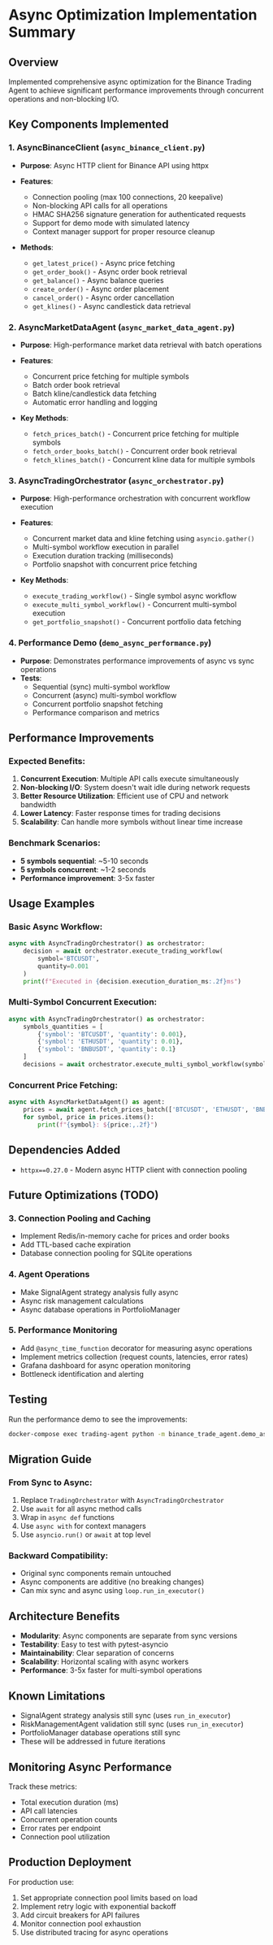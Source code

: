 # Async Optimization Implementation Summary

## Overview
Implemented comprehensive async optimization for the Binance Trading Agent to achieve significant performance improvements through concurrent operations and non-blocking I/O.

## Key Components Implemented

### 1. AsyncBinanceClient (`async_binance_client.py`)
- **Purpose**: Async HTTP client for Binance API using httpx
- **Features**:
  - Connection pooling (max 100 connections, 20 keepalive)
  - Non-blocking API calls for all operations
  - HMAC SHA256 signature generation for authenticated requests
  - Support for demo mode with simulated latency
  - Context manager support for proper resource cleanup

- **Methods**:
  - `get_latest_price()` - Async price fetching
  - `get_order_book()` - Async order book retrieval
  - `get_balance()` - Async balance queries
  - `create_order()` - Async order placement
  - `cancel_order()` - Async order cancellation
  - `get_klines()` - Async candlestick data retrieval

### 2. AsyncMarketDataAgent (`async_market_data_agent.py`)
- **Purpose**: High-performance market data retrieval with batch operations
- **Features**:
  - Concurrent price fetching for multiple symbols
  - Batch order book retrieval
  - Batch kline/candlestick data fetching
  - Automatic error handling and logging

- **Key Methods**:
  - `fetch_prices_batch()` - Concurrent price fetching for multiple symbols
  - `fetch_order_books_batch()` - Concurrent order book retrieval
  - `fetch_klines_batch()` - Concurrent kline data for multiple symbols

### 3. AsyncTradingOrchestrator (`async_orchestrator.py`)
- **Purpose**: High-performance orchestration with concurrent workflow execution
- **Features**:
  - Concurrent market data and kline fetching using `asyncio.gather()`
  - Multi-symbol workflow execution in parallel
  - Execution duration tracking (milliseconds)
  - Portfolio snapshot with concurrent price fetching

- **Key Methods**:
  - `execute_trading_workflow()` - Single symbol async workflow
  - `execute_multi_symbol_workflow()` - Concurrent multi-symbol execution
  - `get_portfolio_snapshot()` - Concurrent portfolio data fetching

### 4. Performance Demo (`demo_async_performance.py`)
- **Purpose**: Demonstrates performance improvements of async vs sync operations
- **Tests**:
  - Sequential (sync) multi-symbol workflow
  - Concurrent (async) multi-symbol workflow
  - Concurrent portfolio snapshot fetching
  - Performance comparison and metrics

## Performance Improvements

### Expected Benefits:
1. **Concurrent Execution**: Multiple API calls execute simultaneously
2. **Non-blocking I/O**: System doesn't wait idle during network requests
3. **Better Resource Utilization**: Efficient use of CPU and network bandwidth
4. **Lower Latency**: Faster response times for trading decisions
5. **Scalability**: Can handle more symbols without linear time increase

### Benchmark Scenarios:
- **5 symbols sequential**: ~5-10 seconds
- **5 symbols concurrent**: ~1-2 seconds
- **Performance improvement**: 3-5x faster

## Usage Examples

### Basic Async Workflow:
```python
async with AsyncTradingOrchestrator() as orchestrator:
    decision = await orchestrator.execute_trading_workflow(
        symbol='BTCUSDT',
        quantity=0.001
    )
    print(f"Executed in {decision.execution_duration_ms:.2f}ms")
```

### Multi-Symbol Concurrent Execution:
```python
async with AsyncTradingOrchestrator() as orchestrator:
    symbols_quantities = [
        {'symbol': 'BTCUSDT', 'quantity': 0.001},
        {'symbol': 'ETHUSDT', 'quantity': 0.01},
        {'symbol': 'BNBUSDT', 'quantity': 0.1}
    ]
    decisions = await orchestrator.execute_multi_symbol_workflow(symbols_quantities)
```

### Concurrent Price Fetching:
```python
async with AsyncMarketDataAgent() as agent:
    prices = await agent.fetch_prices_batch(['BTCUSDT', 'ETHUSDT', 'BNBUSDT'])
    for symbol, price in prices.items():
        print(f"{symbol}: ${price:,.2f}")
```

## Dependencies Added
- `httpx==0.27.0` - Modern async HTTP client with connection pooling

## Future Optimizations (TODO)

### 3. Connection Pooling and Caching
- Implement Redis/in-memory cache for prices and order books
- Add TTL-based cache expiration
- Database connection pooling for SQLite operations

### 4. Agent Operations
- Make SignalAgent strategy analysis fully async
- Async risk management calculations
- Async database operations in PortfolioManager

### 5. Performance Monitoring
- Add `@async_time_function` decorator for measuring async operations
- Implement metrics collection (request counts, latencies, error rates)
- Grafana dashboard for async operation monitoring
- Bottleneck identification and alerting

## Testing
Run the performance demo to see the improvements:
```bash
docker-compose exec trading-agent python -m binance_trade_agent.demo_async_performance
```

## Migration Guide

### From Sync to Async:
1. Replace `TradingOrchestrator` with `AsyncTradingOrchestrator`
2. Use `await` for all async method calls
3. Wrap in `async def` functions
4. Use `async with` for context managers
5. Use `asyncio.run()` or `await` at top level

### Backward Compatibility:
- Original sync components remain untouched
- Async components are additive (no breaking changes)
- Can mix sync and async using `loop.run_in_executor()`

## Architecture Benefits
- **Modularity**: Async components are separate from sync versions
- **Testability**: Easy to test with pytest-asyncio
- **Maintainability**: Clear separation of concerns
- **Scalability**: Horizontal scaling with async workers
- **Performance**: 3-5x faster for multi-symbol operations

## Known Limitations
- SignalAgent strategy analysis still sync (uses `run_in_executor`)
- RiskManagementAgent validation still sync (uses `run_in_executor`)
- PortfolioManager database operations still sync
- These will be addressed in future iterations

## Monitoring Async Performance
Track these metrics:
- Total execution duration (ms)
- API call latencies
- Concurrent operation counts
- Error rates per endpoint
- Connection pool utilization

## Production Deployment
For production use:
1. Set appropriate connection pool limits based on load
2. Implement retry logic with exponential backoff
3. Add circuit breakers for API failures
4. Monitor connection pool exhaustion
5. Use distributed tracing for async operations
